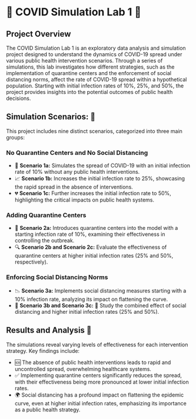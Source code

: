 # 🦠 COVID Simulation Lab 1 🦠

## Project Overview

The COVID Simulation Lab 1 is an exploratory data analysis and simulation project designed to understand the dynamics of COVID-19 spread under various public health intervention scenarios. Through a series of simulations, this lab investigates how different strategies, such as the implementation of quarantine centers and the enforcement of social distancing norms, affect the rate of COVID-19 spread within a hypothetical population. Starting with initial infection rates of 10%, 25%, and 50%, the project provides insights into the potential outcomes of public health decisions.

## Simulation Scenarios: 🧪

This project includes nine distinct scenarios, categorized into three main groups:

### No Quarantine Centers and No Social Distancing

- 🚫 **Scenario 1a:** Simulates the spread of COVID-19 with an initial infection rate of 10% without any public health interventions.
- 📈 **Scenario 1b:** Increases the initial infection rate to 25%, showcasing the rapid spread in the absence of interventions.
- 💔 **Scenario 1c:** Further increases the initial infection rate to 50%, highlighting the critical impacts on public health systems.

### Adding Quarantine Centers

- 🏥 **Scenario 2a:** Introduces quarantine centers into the model with a starting infection rate of 10%, examining their effectiveness in controlling the outbreak.
- 🔍 **Scenario 2b and Scenario 2c:** Evaluate the effectiveness of quarantine centers at higher initial infection rates (25% and 50%, respectively).

### Enforcing Social Distancing Norms

- 📉 **Scenario 3a:** Implements social distancing measures starting with a 10% infection rate, analyzing its impact on flattening the curve.
- 🤝 **Scenario 3b and Scenario 3c:** 🛑 Study the combined effect of social distancing and higher initial infection rates (25% and 50%).

## Results and Analysis 📝

The simulations reveal varying levels of effectiveness for each intervention strategy. Key findings include:

- 🆘 The absence of public health interventions leads to rapid and uncontrolled spread, overwhelming healthcare systems.
- ✅ Implementing quarantine centers significantly reduces the spread, with their effectiveness being more pronounced at lower initial infection rates.
- 🌍 Social distancing has a profound impact on flattening the epidemic curve, even at higher initial infection rates, emphasizing its importance as a public health strategy.

